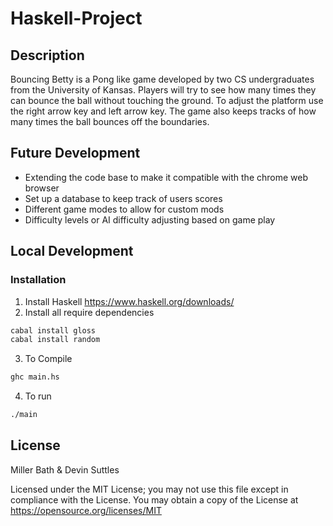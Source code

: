 # Haskell-Project

## Description 
Bouncing Betty is a Pong like game developed by two CS undergraduates from the University of Kansas. Players will try to see how many times they can bounce the ball without touching the ground. To adjust the platform use the right arrow key and left arrow key. The game also keeps tracks of how many times the ball bounces off the boundaries. 

## Future Development
* Extending the code base to make it compatible with the chrome web browser 
* Set up a database to keep track of users scores
* Different game modes to allow for custom mods
* Difficulty levels or AI difficulty adjusting based on game play 

## Local Development
### Installation 
1. Install Haskell https://www.haskell.org/downloads/
2. Install all require dependencies
```sh
cabal install gloss
cabal install random
```
3. To Compile
```sh
ghc main.hs
```
4. To run 
```sh
./main
```

## License 
Miller Bath & Devin Suttles

Licensed under the MIT License; you may not use this file except in compliance with the License. You may obtain a copy of the License at
https://opensource.org/licenses/MIT
